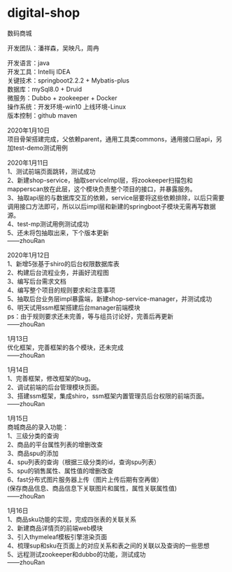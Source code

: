 # digital-shop
数码商城

开发团队：潘祥森，吴映凡，周冉

开发语言：java  
开发工具：Intellij IDEA  
关键技术：springboot2.2.2 + Mybatis-plus   
数据库：mySql8.0 + Druid  
微服务：Dubbo + zookeeper + Docker  
操作系统：开发环境-win10  上线环境-Linux  
版本控制：github  maven      
    
2020年1月10日  
项目骨架搭建完成，父依赖parent，通用工具类commons，通用接口层api，另加test-demo测试用例  
  
  
2020年1月11日  
1、测试前端页面跳转，测试成功  
2、新建shop-service，抽取serviceImpl层，将zookeeper扫描包和mapperscan放在此层，这个模块负责整个项目的接口，并暴露服务。  
3、抽取api层的与数据库交互的依赖，service层要将这些依赖排除，以后只需要调用接口方法即可，所以以后impl层和新建的springboot子模块无需再写数据源。  
4、test-mp测试用例测试成功  
5、还未将包抽取出来，下个版本更新  
——zhouRan  
  
  
2020年1月12日  
1、新增5张基于shiro的后台权限数据库表  
2、构建后台流程业务，并画好流程图  
3、编写后台需求文档  
4、编写整个项目的规则要求和注意事项  
5、抽取后台业务层impl暴露端，新建shop-service-manager，并测试成功  
6、明天试用ssm框架搭建后台manager前端模块  
ps：由于规则要求还未完善，等与组员讨论好，完善后再更新  
——zhouRan  
  
  
1月13日  
优化框架，完善框架的各个模块，还未完成  
——zhouRan  
  
  
1月14日  
1、完善框架，修改框架的bug。  
2、调试前端的后台管理模块页面。  
3、搭建ssm框架，集成shiro，ssm框架内置管理员后台权限的前端页面。  
——zhouRan  
  
  
1月15日  
商城商品的录入功能：  
1、三级分类的查询  
2、商品的平台属性列表的增删改查  
3、商品spu的添加  
4、spu列表的查询（根据三级分类的id，查询spu列表）  
5、spu的销售属性、属性值的增删改查  
6、fast分布式图片服务器上传（图片上传后期有空再做）  
(保存商品信息、商品信息下关联图片和属性，属性关联属性值)  
——zhouRan  

1月16日  
1、商品sku功能的实现，完成四张表的关联关系  
2、新建商品详情页的前端web模块  
3、引入thymeleaf模板引擎渲染页面  
4、梳理sup和sku在页面上的对应关系和表之间的关联以及查询的一些思想  
5、远程测试zookeeper和dubbo的功能，测试成功  
——zhouRan   
  
  





